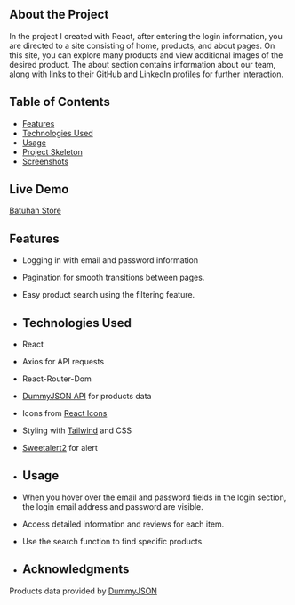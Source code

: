 ## About the Project

In the project I created with React, after entering the login information, you are directed to a site consisting of home, products, and about pages. On this site, you can explore many products and view additional images of the desired product. The about section contains information about our team, along with links to their GitHub and LinkedIn profiles for further interaction.

## Table of Contents

- [Features](#features)
- [Technologies Used](#technologies-used)
- [Usage](#usage)
- [Project Skeleton](#project-skeleton)
- [Screenshots](#screenshots)

## Live Demo

[Batuhan Store](https://batuhan-store.vercel.app/)

## Features

- Logging in with email and password information
- Pagination for smooth transitions between pages.
- Easy product search using the filtering feature.

- ## Technologies Used

- React
- Axios for API requests
- React-Router-Dom
- [DummyJSON API](https://dummyjson.com/) for products data
- Icons from [React Icons](https://react-icons.github.io/react-icons/)
- Styling with [Tailwind](https://tailwindcss.com/) and CSS 
- [Sweetalert2](https://sweetalert2.github.io/) for alert

- ## Usage

- When you hover over the email and password fields in the login section, the login email address and password are visible.
- Access detailed information and reviews for each item.
- Use the search function to find specific products.

- ## Acknowledgments

Products data provided by [DummyJSON](https://dummyjson.com/)
